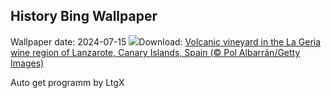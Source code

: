## History Bing Wallpaper
Wallpaper date: 2024-07-15
![](https://www.bing.com/th?id=OHR.LaGeriaLanzarote_EN-US4849523931_UHD.jpg&w=1000)Download: [Volcanic vineyard in the La Geria wine region of Lanzarote, Canary Islands, Spain (© Pol Albarrán/Getty Images)](https://www.bing.com/th?id=OHR.LaGeriaLanzarote_EN-US4849523931_UHD.jpg)

Auto get programm by LtgX
